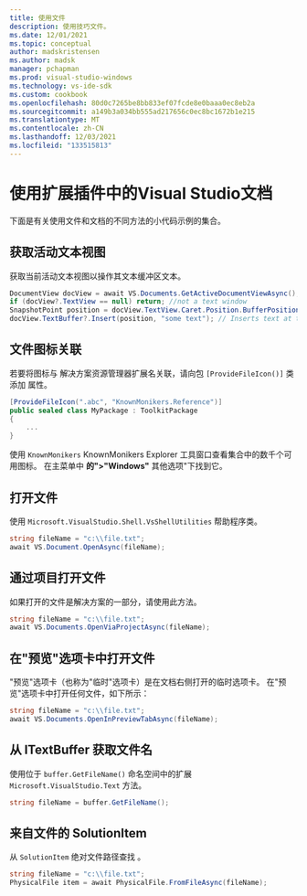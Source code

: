 ```yaml
---
title: 使用文件
description: 使用技巧文件。
ms.date: 12/01/2021
ms.topic: conceptual
author: madskristensen
ms.author: madsk
manager: pchapman
ms.prod: visual-studio-windows
ms.technology: vs-ide-sdk
ms.custom: cookbook
ms.openlocfilehash: 80d0c7265be8bb833ef07fcde8e0baaa0ec8eb2a
ms.sourcegitcommit: a149b3a034bb555ad217656c0ec8bc1672b1e215
ms.translationtype: MT
ms.contentlocale: zh-CN
ms.lasthandoff: 12/03/2021
ms.locfileid: "133515813"
---
```

# <a name="working-with-files-and-documents-in-visual-studio-extensions"></a>使用扩展插件中的Visual Studio文档

下面是有关使用文件和文档的不同方法的小代码示例的集合。

## <a name="get-active-text-view"></a>获取活动文本视图
获取当前活动文本视图以操作其文本缓冲区文本。

```csharp
DocumentView docView = await VS.Documents.GetActiveDocumentViewAsync();
if (docView?.TextView == null) return; //not a text window
SnapshotPoint position = docView.TextView.Caret.Position.BufferPosition;
docView.TextBuffer?.Insert(position, "some text"); // Inserts text at the caret
```

## <a name="file-icon-associations"></a>文件图标关联
若要将图标与 解决方案资源管理器扩展名关联，请向包 `[ProvideFileIcon()]` 类添加 属性。

```csharp
[ProvideFileIcon(".abc", "KnownMonikers.Reference")]
public sealed class MyPackage : ToolkitPackage
{
    ...
}
```

使用 `KnownMonikers` KnownMonikers Explorer 工具窗口查看集合中的数千个可用图标。 在主菜单中 **的">"Windows"** 其他选项"下找到它。

## <a name="open-file"></a>打开文件
使用 `Microsoft.VisualStudio.Shell.VsShellUtilities` 帮助程序类。

```csharp
string fileName = "c:\\file.txt";
await VS.Document.OpenAsync(fileName);
```

## <a name="open-file-via-project"></a>通过项目打开文件
如果打开的文件是解决方案的一部分，请使用此方法。

```csharp
string fileName = "c:\\file.txt";
await VS.Documents.OpenViaProjectAsync(fileName);
```

## <a name="open-file-in-preview-tab"></a>在"预览"选项卡中打开文件
"预览"选项卡（也称为"临时"选项卡）是在文档右侧打开的临时选项卡。 在"预览"选项卡中打开任何文件，如下所示：

```csharp
string fileName = "c:\\file.txt";
await VS.Documents.OpenInPreviewTabAsync(fileName);
```

## <a name="get-file-name-from-itextbuffer"></a>从 ITextBuffer 获取文件名
使用位于 `buffer.GetFileName()` 命名空间中的扩展 `Microsoft.VisualStudio.Text` 方法。

```csharp
string fileName = buffer.GetFileName();
```

## <a name="solutionitem-from-file"></a>来自文件的 SolutionItem
从 `SolutionItem` 绝对文件路径查找 。

```csharp
string fileName = "c:\\file.txt";
PhysicalFile item = await PhysicalFile.FromFileAsync(fileName);
```
